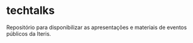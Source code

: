# techtalks
Repositório para disponibilizar as apresentações e materiais de eventos públicos da Iteris.
